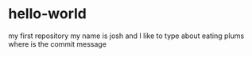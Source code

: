 # hello-world
my first repository
my name is josh and I like to type about eating plums
where is the commit message
